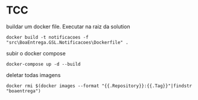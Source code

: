 # TCC

buildar um docker file. Executar na raiz da solution

```
docker build -t notificacoes -f "src\BoaEntrega.GSL.Notificacoes\Dockerfile" .
```

subir o docker compose
```
docker-compose up -d --build
```

deletar todas imagens
```
docker rmi $(docker images --format "{{.Repository}}:{{.Tag}}"|findstr "boaentrega") 
```